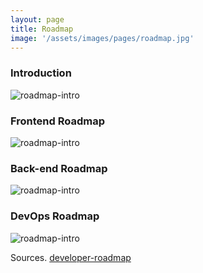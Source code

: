```yaml
---
layout: page
title: Roadmap
image: '/assets/images/pages/roadmap.jpg'
---
```


### Introduction
![roadmap-intro](/assets/images/pages/roadmap-1-intro.jpg)

### Frontend Roadmap
![roadmap-intro](/assets/images/pages/roadmap-2-frontend.jpg)

### Back-end Roadmap
![roadmap-intro](/assets/images/pages/roadmap-2-backend.jpg)

### DevOps Roadmap
![roadmap-intro](/assets/images/pages/roadmap-2-devops.jpg)

Sources. [developer-roadmap](https://github.com/kamranahmedse/developer-roadmap)